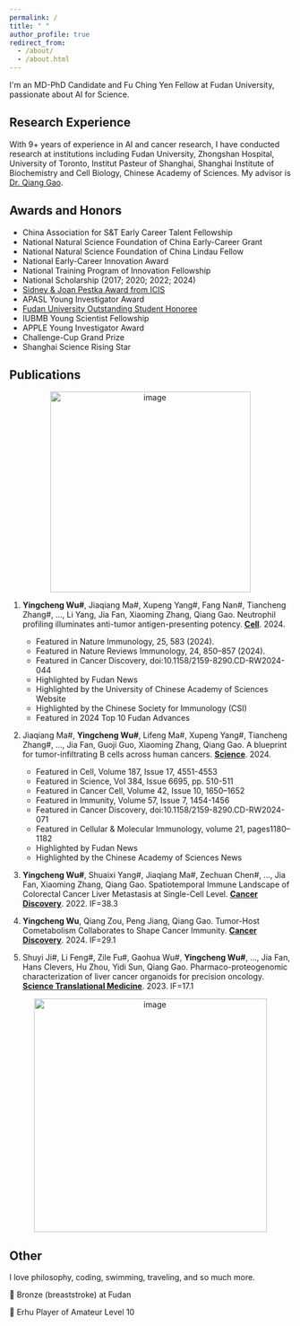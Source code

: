 ```yaml
---
permalink: /
title: " "
author_profile: true
redirect_from: 
  - /about/
  - /about.html
---
```




I'm an MD-PhD Candidate and Fu Ching Yen Fellow at Fudan University, passionate about AI for Science. 

## Research Experience
With 9+ years of experience in AI and cancer research, I have conducted research at institutions including Fudan University, Zhongshan Hospital, University of Toronto, Institut Pasteur of Shanghai, Shanghai Institute of Biochemistry and Cell Biology, Chinese Academy of Sciences. My advisor is [Dr. Qiang Gao](https://hupi.fudan.edu.cn/en/rcdw/rc_content.jsp?urltype=news.NewsContentUrl&wbtreeid=1097&wbnewsid=1422).

## Awards and Honors
- China Association for S&T Early Career Talent Fellowship
- National Natural Science Foundation of China Early-Career Grant
- National Natural Science Foundation of China Lindau Fellow
- National Early-Career Innovation Award
- National Training Program of Innovation Fellowship
- National Scholarship (2017; 2020; 2022; 2024)
- [Sidney & Joan Pestka Award from ICIS](https://cytokinesociety.org/congratulations-yingcheng-wu-2024-sidney-joan-pestka-graduate-award-winner/)
- APASL Young Investigator Award
- [Fudan University Outstanding Student Honoree](https://news.fudan.edu.cn/2025/0127/c31a144068/page.htm)
- IUBMB Young Scientist Fellowship
- APPLE Young Investigator Award
- Challenge-Cup Grand Prize
- Shanghai Science Rising Star


## Publications
<p align="center">
  <img width="358" alt="image" src="https://github.com/user-attachments/assets/7c216dec-ed57-4035-8c76-051c5210e0e3" />
</p>

1. **Yingcheng Wu#**, Jiaqiang Ma#, Xupeng Yang#, Fang Nan#, Tiancheng Zhang#, ..., Li Yang, Jia Fan, Xiaoming Zhang, Qiang Gao.
   Neutrophil profiling illuminates anti-tumor antigen-presenting potency.
   [**Cell**](https://pubmed.ncbi.nlm.nih.gov/38447573/). 2024.
    - Featured in Nature Immunology, 25, 583 (2024).
    - Featured in Nature Reviews Immunology, 24, 850–857 (2024).
    - Featured in Cancer Discovery, doi:10.1158/2159-8290.CD-RW2024-044
    - Highlighted by Fudan News
    - Highlighted by the University of Chinese Academy of Sciences Website
    - Highlighted by the Chinese Society for Immunology (CSI)
    - Featured in 2024 Top 10 Fudan Advances

3. Jiaqiang Ma#, **Yingcheng Wu#**, Lifeng Ma#, Xupeng Yang#, Tiancheng Zhang#, ..., Jia Fan, Guoji Guo, Xiaoming Zhang, Qiang Gao.
   A blueprint for tumor-infiltrating B cells across human cancers.
   [**Science**](https://pubmed.ncbi.nlm.nih.gov/38696569/). 2024.
    - Featured in Cell, Volume 187, Issue 17, 4551-4553
    - Featured in Science, Vol 384, Issue 6695, pp. 510-511
    - Featured in Cancer Cell, Volume 42, Issue 10, 1650–1652
    - Featured in Immunity, Volume 57, Issue 7, 1454-1456
    - Featured in Cancer Discovery, doi:10.1158/2159-8290.CD-RW2024-071
    - Featured in Cellular & Molecular Immunology, volume 21, pages1180–1182
    - Highlighted by Fudan News
    - Highlighted by the Chinese Academy of Sciences News

5. **Yingcheng Wu#**, Shuaixi Yang#, Jiaqiang Ma#, Zechuan Chen#, ..., Jia Fan, Xiaoming Zhang, Qiang Gao.
   Spatiotemporal Immune Landscape of Colorectal Cancer Liver Metastasis at Single-Cell Level.
   [**Cancer Discovery**](https://pubmed.ncbi.nlm.nih.gov/34417225/). 2022. IF=38.3

8. **Yingcheng Wu**, Qiang Zou, Peng Jiang, Qiang Gao.
   Tumor-Host Cometabolism Collaborates to Shape Cancer Immunity.
    [**Cancer Discovery**](https://pubmed.ncbi.nlm.nih.gov/38571418/). 2024. IF=29.1

11. Shuyi Ji#, Li Feng#, Zile Fu#, Gaohua Wu#, **Yingcheng Wu#**, ..., Jia Fan, Hans Clevers, Hu Zhou, Yidi Sun, Qiang Gao.
    Pharmaco-proteogenomic characterization of liver cancer organoids for precision oncology.
    [**Science Translational Medicine**](https://pubmed.ncbi.nlm.nih.gov/37494474/). 2023. IF=17.1

<p align="center">
  <img width="416" alt="image" src="https://github.com/user-attachments/assets/86037486-0e34-4dee-af86-aaf1db47d3e9" />
</p>


## Other
I love philosophy, coding, swimming, traveling, and so much more.

🥉 Bronze (breaststroke) at Fudan 

🎻 Erhu Player of Amateur Level 10
